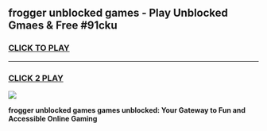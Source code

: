 
## frogger unblocked games - Play Unblocked Gmaes & Free #91cku
<h3>
<a href="https://news.freeplayer.one?title=frogger_unblocked_games&ref=03M">CLICK TO PLAY</a></h3>
<hr>

<h3>
<a href="https://news.freeplayer.one?title=frogger_unblocked_games&ref=03M">CLICK 2 PLAY</a>
  
</h3>

<a href="https://news.freeplayer.one?title=frogger_unblocked_games&ref=03M"><img src="https://clearcache.store/games.png"></a>


**frogger unblocked games games unblocked: Your Gateway to Fun and Accessible Online Gaming**
